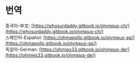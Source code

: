 # 번역

중국어-中文: [https://whosurdaddy.gitbook.io/olympus-ch/](https://whosurdaddy.gitbook.io/olympus-ch/)   
스페인어-Español: [https://ohmapollo.gitbook.io/olympus-sp/](https://ohmapollo.gitbook.io/olympus-sp/)   
독일어-German: [https://ohmies33.gitbook.io/olympus-de/](https://ohmies33.gitbook.io/olympus-de/)​

